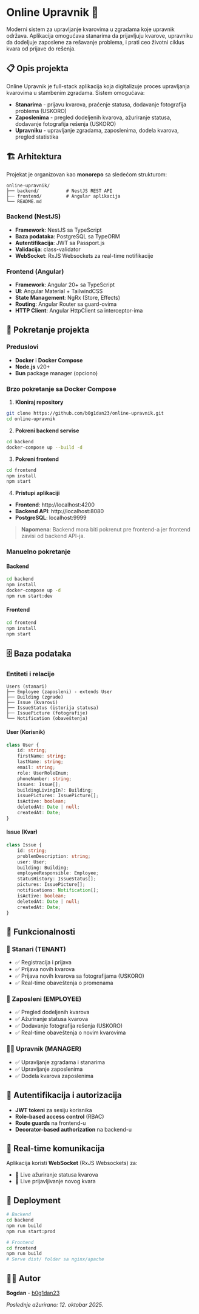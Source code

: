 # Online Upravnik 🏢

Moderni sistem za upravljanje kvarovima u zgradama koje upravnik održava. Aplikacija omogućava stanarima da prijavljuju kvarove, upravniku da dodeljuje zaposlene za rešavanje problema, i prati ceo životni ciklus kvara od prijave do rešenja.

## 📋 Opis projekta

Online Upravnik je full-stack aplikacija koja digitalizuje proces upravljanja kvarovima u stambenim zgradama. Sistem omogućava:

- **Stanarima** - prijavu kvarova, praćenje statusa, dodavanje fotografija problema (USKORO)
- **Zaposlenima** - pregled dodeljenih kvarova, ažuriranje statusa, dodavanje fotografija rešenja (USKORO)
- **Upravniku** - upravljanje zgradama, zaposlenima, dodela kvarova, pregled statistika

## 🏗️ Arhitektura

Projekat je organizovan kao **monorepo** sa sledećom strukturom:

```
online-upravnik/
├── backend/          # NestJS REST API
├── frontend/         # Angular aplikacija
└── README.md
```

### Backend (NestJS)
- **Framework**: NestJS sa TypeScript
- **Baza podataka**: PostgreSQL sa TypeORM
- **Autentifikacija**: JWT sa Passport.js
- **Validacija**: class-validator
- **WebSocket**: RxJS Websockets za real-time notifikacije

### Frontend (Angular)
- **Framework**: Angular 20+ sa TypeScript
- **UI**: Angular Material + TailwindCSS
- **State Management**: NgRx (Store, Effects)
- **Routing**: Angular Router sa guard-ovima
- **HTTP Client**: Angular HttpClient sa interceptor-ima

## 🚀 Pokretanje projekta

### Preduslovi
- **Docker** i **Docker Compose**
- **Node.js** v20+
- **Bun** package manager (opciono)

### Brzo pokretanje sa Docker Compose

1. **Kloniraj repository**
```bash
git clone https://github.com/b0g1dan23/online-upravnik.git
cd online-upravnik
```

2. **Pokreni backend servise**
```bash
cd backend
docker-compose up --build -d
```

3. **Pokreni frontend**
```bash
cd frontend
npm install
npm start
```

4. **Pristupi aplikaciji**
- **Frontend**: http://localhost:4200
- **Backend API**: http://localhost:8080
- **PostgreSQL**: localhost:9999

> **Napomena**: Backend mora biti pokrenut pre frontend-a jer frontend zavisi od backend API-ja.

### Manuelno pokretanje

#### Backend
```bash
cd backend
npm install
docker-compose up -d 
npm run start:dev
```

#### Frontend
```bash
cd frontend
npm install
npm start
```

## 🗄️ Baza podataka

### Entiteti i relacije

```
Users (stanari)
├── Employee (zaposleni) - extends User
├── Building (zgrade)
├── Issue (kvarovi)
├── IssueStatus (istorija statusa)
├── IssuePicture (fotografije)
└── Notification (obaveštenja)
```

#### User (Korisnik)
```typescript
class User {
    id: string;
    firstName: string;
    lastName: string;
    email: string;
    role: UserRoleEnum;
    phoneNumber: string;
    issues: Issue[];
    buildingLivingIn?: Building;
    issuePictures: IssuePicture[];
    isActive: boolean;
    deletedAt: Date | null;
    createdAt: Date;
}
```

#### Issue (Kvar)
```typescript
class Issue {
    id: string;
    problemDescription: string;
    user: User;
    building: Building;
    employeeResponsible: Employee;
    statusHistory: IssueStatus[];
    pictures: IssuePicture[];
    notifications: Notification[];
    isActive: boolean;
    deletedAt: Date | null;
    createdAt: Date;
}
```

## 🎯 Funkcionalnosti

### 👤 Stanari (TENANT)
- ✅ Registracija i prijava
- ✅ Prijava novih kvarova
- ✅ Prijava novih kvarova sa fotografijama (USKORO)
- ✅ Real-time obaveštenja o promenama

### 🔧 Zaposleni (EMPLOYEE)
- ✅ Pregled dodeljenih kvarova
- ✅ Ažuriranje statusa kvarova
- ✅ Dodavanje fotografija rešenja (USKORO)
- ✅ Real-time obaveštenja o novim kvarovima

### 👨‍💼 Upravnik (MANAGER)
- ✅ Upravljanje zgradama i stanarima
- ✅ Upravljanje zaposlenima
- ✅ Dodela kvarova zaposlenima

## 🔐 Autentifikacija i autorizacija

- **JWT tokeni** za sesiju korisnika
- **Role-based access control** (RBAC)
- **Route guards** na frontend-u
- **Decorator-based authorization** na backend-u

## 📡 Real-time komunikacija

Aplikacija koristi **WebSocket** (RxJS Websockets) za:
- 🔄 Live ažuriranje statusa kvarova
- 🔄 Live prijavljivanje novog kvara

## 🚀 Deployment
```bash
# Backend
cd backend
npm run build
npm run start:prod

# Frontend
cd frontend
npm run build
# Serve dist/ folder sa nginx/apache
```

## 👨‍💻 Autor

**Bogdan** - [b0g1dan23](https://github.com/b0g1dan23)

*Poslednje ažurirano: 12. oktobar 2025.*